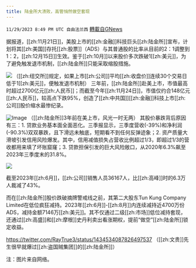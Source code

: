 ```yaml
---
title: 陆金所大溃败，高管悄然做空套现
---
```

`11/29/2023 8:49 PM UTC 自由法兰西` [轉載自GNews](https://gnews.org/articles/2051194)

据报道，[[zh:11月21日]]，美股上市的[[zh:金融]]科技巨头[[zh:陆金所]]宣布，计划将其[[zh:美国]]存托[[zh:股票]]（ADS）与其普通股的比率从目前的2：1调整到1：2，[[zh:12月15日]]生效。鉴于[[zh:10月]]以来股价多次跌破1[[zh:美元]]，为了避免触发退市机制，[[zh:陆金所]]只能采取缩股措施。

![](https://n.sinaimg.cn/finance/crawl/239/w550h489/20231128/4148-30816400b3ec6e25674a1d964c0823a1.png)
（[[zh:纽交所]]规定，如果上市[[zh:公司]]平均[[zh:收盘价]]连续30个交易日低于1[[zh:美元]]，便触发退市机制）
三年前，[[zh:陆金所]]赴美上市，市值最高时超过2700亿元[[zh:人民币]]；而截至今年[[zh:11月24日]]，市值仅约合148亿元[[zh:人民币]]，较高点下跌95%，创造了[[zh:中共国]][[zh:金融]]科技上市[[zh:公司]]股价缩水最惨纪录。

![Image](https://pbs.twimg.com/media/E-h7tz8XIAQTqhV?format=jpg&name=medium)
（[[zh:陆金所]]3年前在美上市，风光一时无两）
其股价暴跌背后原因有三：1. 贷款业务基本面全面恶化。三季报显示，三季度营收(-39%)和净利润(-90.3%)双双暴跌，且下滑远未触底，短期看不到任何反弹迹象；2. 资产质量大滑坡引发信用风险爆发。其中，信用减值损失占营收比例超过1/3，即超过1/3的营收都用来填了坏账窟窿；3. 贷款担保引发的巨大风险敞口，从2020年6.3%飙至2023年三季度末的31.8%。

![](https://n.sinaimg.cn/finance/crawl/10/w550h260/20231128/eabb-636ebfffbe1a0b7acd46773aea16978a.png)

  截至2023年[[zh:6月]]，[[zh:公司]]销售人员36167人，比[[zh:高峰]]时的6.3万人裁减了43%。

而在[[zh:陆金所]]股价跌破摘牌警戒线之前，其第二大股东Tun Kung Company Limited在低位疯狂减持。2023年[[zh:6月]]-[[zh:8月]]内连续减持近4700万份ADS，减持金额7146万[[zh:美元]]。其不仅通过二级[[zh:市场]]低位减持套现，还通过[[zh:高盛]]和[[zh:摩根]]史丹利卖出看涨期权，提前“做空”[[zh:陆金所]]锁定收益。

https://twitter.com/RayTrue3/status/1434534087826497537
（[[zh:文贵]]先生很早就爆过[[zh:盗国贼集团]]的[[zh:陆金所]]）

注：图片来自网络。
